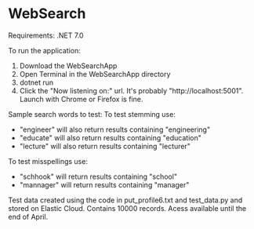 # WebSearch

Requirements:
.NET 7.0


To run the application:
1. Download the WebSearchApp
2. Open Terminal in the WebSearchApp directory
3. dotnet run
4. Click the "Now listening on:" url. It's probably "http://localhost:5001". Launch with Chrome or Firefox is fine. 


Sample search words to test:
To test stemming use: 
- "engineer" will also return results containing "engineering"
- "educate" will also return results containing "education"
- "lecture" will also return results containing "lecturer"

To test misspellings use:
- "schhook" will return results containing "school"
- "mannager" will return results containing "manager"


Test data created using the code in put_profile6.txt and test_data.py and stored on Elastic Cloud.
Contains 10000 records.
Acess available until the end of April.
